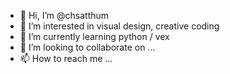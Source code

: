 - 👋 Hi, I’m @chsatthum
- 👀 I’m interested in visual design, creative coding
- 🌱 I’m currently learning python / vex
- 💞️ I’m looking to collaborate on ...
- 📫 How to reach me ...

<!---
chsatthum/chsatthum is a ✨ special ✨ repository because its `README.md` (this file) appears on your GitHub profile.
You can click the Preview link to take a look at your changes.
--->
